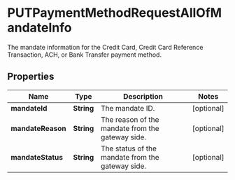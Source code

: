 

# PUTPaymentMethodRequestAllOfMandateInfo

The mandate information for the Credit Card, Credit Card Reference Transaction, ACH, or Bank Transfer payment method. 

## Properties

| Name | Type | Description | Notes |
|------------ | ------------- | ------------- | -------------|
|**mandateId** | **String** | The mandate ID.  |  [optional] |
|**mandateReason** | **String** | The reason of the mandate from the gateway side.  |  [optional] |
|**mandateStatus** | **String** | The status of the mandate from the gateway side.  |  [optional] |



